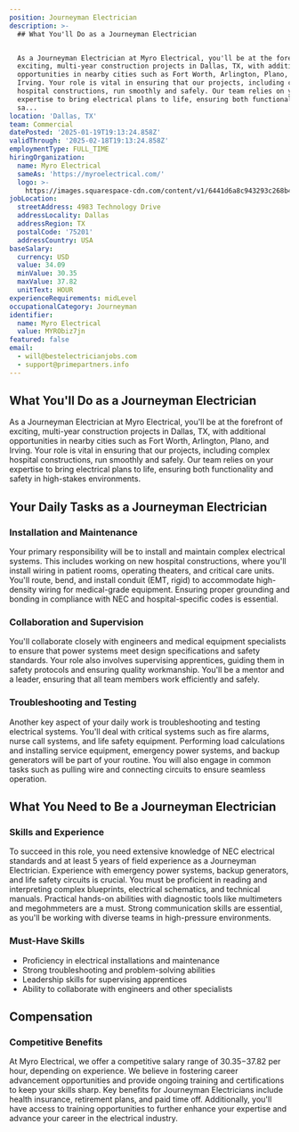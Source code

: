 ```yaml
---
position: Journeyman Electrician
description: >-
  ## What You'll Do as a Journeyman Electrician


  As a Journeyman Electrician at Myro Electrical, you'll be at the forefront of
  exciting, multi-year construction projects in Dallas, TX, with additional
  opportunities in nearby cities such as Fort Worth, Arlington, Plano, and
  Irving. Your role is vital in ensuring that our projects, including complex
  hospital constructions, run smoothly and safely. Our team relies on your
  expertise to bring electrical plans to life, ensuring both functionality and
  sa...
location: 'Dallas, TX'
team: Commercial
datePosted: '2025-01-19T19:13:24.858Z'
validThrough: '2025-02-18T19:13:24.858Z'
employmentType: FULL_TIME
hiringOrganization:
  name: Myro Electrical
  sameAs: 'https://myroelectrical.com/'
  logo: >-
    https://images.squarespace-cdn.com/content/v1/6441d6a8c943293c268b4359/7b2478ca-3514-499f-80c1-3a92bb142f0c/curve__1_-removebg-preview.png?format=1500w
jobLocation:
  streetAddress: 4983 Technology Drive
  addressLocality: Dallas
  addressRegion: TX
  postalCode: '75201'
  addressCountry: USA
baseSalary:
  currency: USD
  value: 34.09
  minValue: 30.35
  maxValue: 37.82
  unitText: HOUR
experienceRequirements: midLevel
occupationalCategory: Journeyman
identifier:
  name: Myro Electrical
  value: MYRObiz7jn
featured: false
email:
  - will@bestelectricianjobs.com
  - support@primepartners.info
---
```




## What You'll Do as a Journeyman Electrician

As a Journeyman Electrician at Myro Electrical, you'll be at the forefront of exciting, multi-year construction projects in Dallas, TX, with additional opportunities in nearby cities such as Fort Worth, Arlington, Plano, and Irving. Your role is vital in ensuring that our projects, including complex hospital constructions, run smoothly and safely. Our team relies on your expertise to bring electrical plans to life, ensuring both functionality and safety in high-stakes environments.

## Your Daily Tasks as a Journeyman Electrician

### Installation and Maintenance

Your primary responsibility will be to install and maintain complex electrical systems. This includes working on new hospital constructions, where you'll install wiring in patient rooms, operating theaters, and critical care units. You'll route, bend, and install conduit (EMT, rigid) to accommodate high-density wiring for medical-grade equipment. Ensuring proper grounding and bonding in compliance with NEC and hospital-specific codes is essential.

### Collaboration and Supervision

You'll collaborate closely with engineers and medical equipment specialists to ensure that power systems meet design specifications and safety standards. Your role also involves supervising apprentices, guiding them in safety protocols and ensuring quality workmanship. You'll be a mentor and a leader, ensuring that all team members work efficiently and safely.

### Troubleshooting and Testing

Another key aspect of your daily work is troubleshooting and testing electrical systems. You'll deal with critical systems such as fire alarms, nurse call systems, and life safety equipment. Performing load calculations and installing service equipment, emergency power systems, and backup generators will be part of your routine. You will also engage in common tasks such as pulling wire and connecting circuits to ensure seamless operation.

## What You Need to Be a Journeyman Electrician

### Skills and Experience

To succeed in this role, you need extensive knowledge of NEC electrical standards and at least 5 years of field experience as a Journeyman Electrician. Experience with emergency power systems, backup generators, and life safety circuits is crucial. You must be proficient in reading and interpreting complex blueprints, electrical schematics, and technical manuals. Practical hands-on abilities with diagnostic tools like multimeters and megohmmeters are a must. Strong communication skills are essential, as you'll be working with diverse teams in high-pressure environments.

### Must-Have Skills

- Proficiency in electrical installations and maintenance
- Strong troubleshooting and problem-solving abilities
- Leadership skills for supervising apprentices
- Ability to collaborate with engineers and other specialists

## Compensation

### Competitive Benefits

At Myro Electrical, we offer a competitive salary range of $30.35-$37.82 per hour, depending on experience. We believe in fostering career advancement opportunities and provide ongoing training and certifications to keep your skills sharp. Key benefits for Journeyman Electricians include health insurance, retirement plans, and paid time off. Additionally, you'll have access to training opportunities to further enhance your expertise and advance your career in the electrical industry.